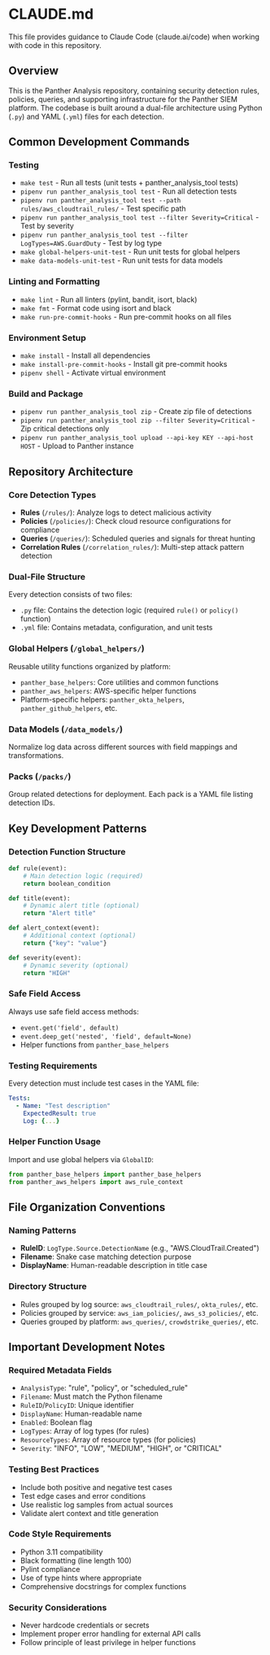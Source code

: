 # CLAUDE.md

This file provides guidance to Claude Code (claude.ai/code) when working with code in this repository.

## Overview

This is the Panther Analysis repository, containing security detection rules, policies, queries, and supporting infrastructure for the Panther SIEM platform. The codebase is built around a dual-file architecture using Python (`.py`) and YAML (`.yml`) files for each detection.

## Common Development Commands

### Testing
- `make test` - Run all tests (unit tests + panther_analysis_tool tests)
- `pipenv run panther_analysis_tool test` - Run all detection tests
- `pipenv run panther_analysis_tool test --path rules/aws_cloudtrail_rules/` - Test specific path
- `pipenv run panther_analysis_tool test --filter Severity=Critical` - Test by severity
- `pipenv run panther_analysis_tool test --filter LogTypes=AWS.GuardDuty` - Test by log type
- `make global-helpers-unit-test` - Run unit tests for global helpers
- `make data-models-unit-test` - Run unit tests for data models

### Linting and Formatting
- `make lint` - Run all linters (pylint, bandit, isort, black)
- `make fmt` - Format code using isort and black
- `make run-pre-commit-hooks` - Run pre-commit hooks on all files

### Environment Setup
- `make install` - Install all dependencies
- `make install-pre-commit-hooks` - Install git pre-commit hooks
- `pipenv shell` - Activate virtual environment

### Build and Package
- `pipenv run panther_analysis_tool zip` - Create zip file of detections
- `pipenv run panther_analysis_tool zip --filter Severity=Critical` - Zip critical detections only
- `pipenv run panther_analysis_tool upload --api-key KEY --api-host HOST` - Upload to Panther instance

## Repository Architecture

### Core Detection Types
- **Rules** (`/rules/`): Analyze logs to detect malicious activity
- **Policies** (`/policies/`): Check cloud resource configurations for compliance
- **Queries** (`/queries/`): Scheduled queries and signals for threat hunting
- **Correlation Rules** (`/correlation_rules/`): Multi-step attack pattern detection

### Dual-File Structure
Every detection consists of two files:
- `.py` file: Contains the detection logic (required `rule()` or `policy()` function)
- `.yml` file: Contains metadata, configuration, and unit tests

### Global Helpers (`/global_helpers/`)
Reusable utility functions organized by platform:
- `panther_base_helpers`: Core utilities and common functions
- `panther_aws_helpers`: AWS-specific helper functions
- Platform-specific helpers: `panther_okta_helpers`, `panther_github_helpers`, etc.

### Data Models (`/data_models/`)
Normalize log data across different sources with field mappings and transformations.

### Packs (`/packs/`)
Group related detections for deployment. Each pack is a YAML file listing detection IDs.


## Key Development Patterns

### Detection Function Structure
```python
def rule(event):
    # Main detection logic (required)
    return boolean_condition

def title(event):
    # Dynamic alert title (optional)
    return "Alert title"

def alert_context(event):
    # Additional context (optional)
    return {"key": "value"}

def severity(event):
    # Dynamic severity (optional)
    return "HIGH"
```

### Safe Field Access
Always use safe field access methods:
- `event.get('field', default)`
- `event.deep_get('nested', 'field', default=None)`
- Helper functions from `panther_base_helpers`

### Testing Requirements
Every detection must include test cases in the YAML file:
```yaml
Tests:
  - Name: "Test description"
    ExpectedResult: true
    Log: {...}
```

### Helper Function Usage
Import and use global helpers via `GlobalID`:
```python
from panther_base_helpers import panther_base_helpers
from panther_aws_helpers import aws_rule_context
```

## File Organization Conventions

### Naming Patterns
- **RuleID**: `LogType.Source.DetectionName` (e.g., "AWS.CloudTrail.Created")
- **Filename**: Snake case matching detection purpose
- **DisplayName**: Human-readable description in title case

### Directory Structure
- Rules grouped by log source: `aws_cloudtrail_rules/`, `okta_rules/`, etc.
- Policies grouped by service: `aws_iam_policies/`, `aws_s3_policies/`, etc.
- Queries grouped by platform: `aws_queries/`, `crowdstrike_queries/`, etc.

## Important Development Notes

### Required Metadata Fields
- `AnalysisType`: "rule", "policy", or "scheduled_rule"
- `Filename`: Must match the Python filename
- `RuleID`/`PolicyID`: Unique identifier
- `DisplayName`: Human-readable name
- `Enabled`: Boolean flag
- `LogTypes`: Array of log types (for rules)
- `ResourceTypes`: Array of resource types (for policies)
- `Severity`: "INFO", "LOW", "MEDIUM", "HIGH", or "CRITICAL"

### Testing Best Practices
- Include both positive and negative test cases
- Test edge cases and error conditions
- Use realistic log samples from actual sources
- Validate alert context and title generation

### Code Style Requirements
- Python 3.11 compatibility
- Black formatting (line length 100)
- Pylint compliance
- Use of type hints where appropriate
- Comprehensive docstrings for complex functions

### Security Considerations
- Never hardcode credentials or secrets
- Implement proper error handling for external API calls
- Follow principle of least privilege in helper functions